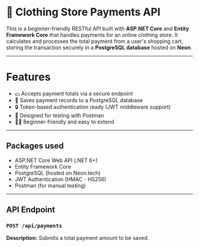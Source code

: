 # 🧾 Clothing Store Payments API

This is a beginner-friendly RESTful API built with **ASP.NET Core** and **Entity Framework Core** that handles payments for an online clothing store. It calculates and processes the total payment from a user's shopping cart, storing the transaction securely in a **PostgreSQL database** hosted on **Neon**.

---
# Features

- 💵 Accepts payment totals via a secure endpoint
- 🧾 Saves payment records to a PostgreSQL database
- 🔒 Token-based authentication ready (JWT middleware support)
- 🔄 Designed for testing with Postman
- 🧑‍💻 Beginner-friendly and easy to extend

---

##  Packages used

- ASP.NET Core Web API (.NET 6+)
- Entity Framework Core
- PostgreSQL (hosted on Neon.tech)
- JWT Authentication (HMAC - HS256)
- Postman (for manual testing)

---

##  API Endpoint

### `POST /api/payments`

**Description:** Submits a total payment amount to be saved.
